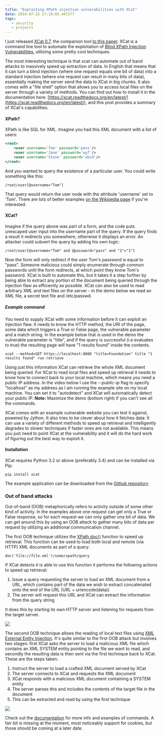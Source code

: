 ```yaml
---
title: "Exploiting XPath injection vulnerabilities with XCat"
date: 2014-07-25 17:19:03.447277
tags:
   - security
   - projects
---
```


I just released [XCat 0.7](https://pypi.python.org/pypi/xcat), the companion tool [to this paper](https://packetstorm.interhost.co.il/papers/general/bh-eu-12-Siddharth-Xpath-WP.pdf). XCat is a command line tool to automate the exploitation of [Blind XPath Injection Vulnerabilities](https://www.owasp.org/index.php/Blind_XPath_Injection), utilizing some pretty cool techniques.

The most interesting technique is that xcat can automate out of band attacks to massively speed up extraction of data. In English that means that it can turn a blind injection (where one request equals one bit of data) into a standard injection (where one request can result in many bits of data), essentially making the server send the data to XCat in big chunks. It also comes with a "file shell" option that allows you to access local files on the server through a variety of methods. You can find out how to install it in the documentation here: [https://xcat.readthedocs.org/en/latest/](https://xcat.readthedocs.org/en/latest/), and this post provides a summary of XCat's capabilities.

#### XPath?
XPath is like SQL for XML. Imagine you had this XML document with a list of users:

```xml
<root>
	<user username='Tom' password='pass'/>
	<user username='Jane' password='wyf'/>
	<user username='Steve' password='abcd'/>
</root>
```

And you wanted to query the existence of a particular user. You could write something like this:

```xpath
/root/user[@username="Tom"]
```

That query would return the user node with the attribute 'username' set to 'Tom'. There are lots of better examples [on the Wikipedia page](https://en.wikipedia.org/wiki/XPath) if you're interested.

#### XCat?
Imagine if the query above was part of a form, and the code puts unescaped user input into the username part of the query. If the query finds a result it redirects you somewhere, otherwise it displays an error. An attacker could subvert the query by adding his own logic:

```xpath
/root/user[@username="Tom" and @password="pass" and "1"="1"]
```

Now the form will only redirect if the user Tom's password is equal to "pass". Someone malicious could simply enumerate through common passwords until the form redirects, at which point they know Tom's password. XCat is built to automate this, but it takes it a step further by being able to extract any portion of the document being queried through the injection flaw as efficiently as possible. XCat can also be used to read arbitrary XML and text files on the server - in the demo below we read an XML file, a secret text file and /etc/passwd.

##### Example command
You need to supply XCat with some information before it can exploit an injection flaw. It needs to know the HTTP method, the URI of the page, some data which triggers a True or False page, the vulnerable parameter and a match string. In the example below that is used in the demo the vulnerable parameter is "title", and if the query is successful (i.e evaluates to true) the resulting page will have "1 results found" inside the contents. 

```shell
xcat --method=GET https://localhost:8080 "title=Foundation" title "1 results found" run retrieve
```

Using just this information XCat can retrieve the whole XML document being queried. For XCat to read local files and speed up retrieval it needs to know how to connect back to your local machine, which means you need a public IP address. In the video below I use the *--public-ip* flag to specify "localhost" as my address as I am running the example site on my local machine. You can set it to "autodetect" and XCat will automatically detect your public IP. **Note:** Maximize the demo (bottom right) if you can't see all the commands.

<script type="text/javascript" src="https://asciinema.org/a/10850.js" id="asciicast-10850" async></script>

XCat comes with an example vulnerable website you can test it against, powered by Jython. It also tries to be clever about how it fetches data: It can use a variety of different methods to speed up retrieval and intelligently degrades to slower techniques if faster ones are not available. This means you just need to point XCat at the vulnerability and it will do the hard work of figuring out the best way to exploit it.

#### Installation
XCat requires Python 3.2 or above (preferably 3.4) and can be installed via Pip:

```shell
pip install xcat
```

The example application can be downloaded from the [Github repository](https://github.com/orf/xcat/tree/master/example_application)

### Out of band attacks
Out-of-band (OOB) metaphorically refers to activity outside of some other kind of activity. In the examples above one request can get only a True or False response, so for each request we can only gather one bit of data. We can get around this by using an OOB attack to gather many bits of data per request by utilizing an additional communication channel. 

The first OOB technique utilizes the [XPath doc()](https://www.w3.org/TR/xpath-functions/#func-doc) function to speed up retrieval. This function can be used to load both local and remote (via HTTP) XML documents as part of a query:

```xpath
doc('file://file.xml')/some/xpath/query
```

If XCat detects it is able to use this function it performs the following actions to speed up retrieval:
   
   1. Issue a query requesting the server to load an XML document from a URL, which contains part of the data we wish to extract concatenated onto the end of the URL (URL + urlencode(data))
   2. The server will request this URL and XCat can extract the information from the query string

It does this by starting its own HTTP server and listening for requests from the target server.

![](./OOB_HTTP_postback_3_YQT2BHW7.jpg)

The second OOB technique allows the reading of local text files using [XML External Entity Injection](https://www.owasp.org/index.php/XML_External_Entity_(XXE)_Processing). It's quite similar to the first OOB attack but involves two stages: first XCat asks the server to load a malicious XML file which contains an XML SYSTEM entity pointing to the file we want to read, and secondly the resulting data is then sent via the first technique back to XCat. These are the steps taken:

   1. Instruct the server to load a crafted XML document served by XCat
   2. The server connects to XCat and requests the XML document
   3. XCat responds with a malicious XML document containing a SYSTEM entity
   4. The server parses this and includes the contents of the target file in the document
   5. This can be extracted and read by using the first technique

![](./OOB_HTTP_postback_4_TSS6RIH3.jpg)

Check out the [documentation](https://xcat.readthedocs.org/en/latest/) for more info and examples of commands. A fair bit is missing at the moment, most noticeably support for cookies, but those should be coming at a later date.
    